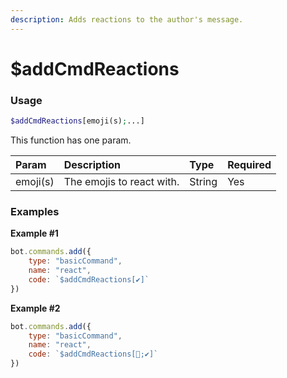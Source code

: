 ```yaml
---
description: Adds reactions to the author's message.
---
```


# $addCmdReactions
### Usage
```php
$addCmdReactions[emoji(s);...]
```

This function has one param.

| Param | Description | Type | Required |
| :--- | :--- | :--- | :--- |
| emoji(s) | The emojis to react with. | String | Yes |

### Examples
**Example #1**
```javascript
bot.commands.add({
    type: "basicCommand",
    name: "react",
    code: `$addCmdReactions[✔]`
})
```

**Example #2**
```javascript
bot.commands.add({
    type: "basicCommand",
    name: "react",
    code: `$addCmdReactions[🎉;✔]`
})
```